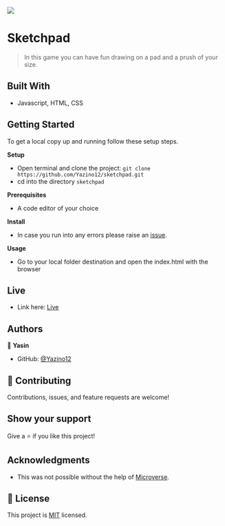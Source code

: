 ![](https://img.shields.io/badge/-Yazino12-yellow)

# Sketchpad

> In this game you can have fun drawing on a pad and a prush of your size.

## Built With

- Javascript, HTML, CSS

## Getting Started

To get a local copy up and running follow these setup steps.

**Setup**

- Open terminal and clone the project: `git clone https://github.com/Yazino12/sketchpad.git`
- cd into the directory `sketchpad`

**Prerequisites**

- A code editor of your choice

**Install**

- In case you run into any errors please raise an [issue](https://github.com/Yazino12/sketchpad/issues).

**Usage**

- Go to your local folder destination and open the index.html with the browser

## Live

- Link here: [Live](https://yazino12.github.io/sketchpad/)

## Authors

👤 **Yasin**

- GitHub: [@Yazino12](https://github.com/Yazino12)

## 🤝 Contributing

Contributions, issues, and feature requests are welcome!

## Show your support

Give a ⭐️ if you like this project!

## Acknowledgments

- This was not possible without the help of [Microverse](https://github.com/microverseinc/curriculum-transversal-skills/blob/main/documentation/hello_microverse_project.md).

## 📝 License

This project is [MIT](./MIT.md) licensed.

